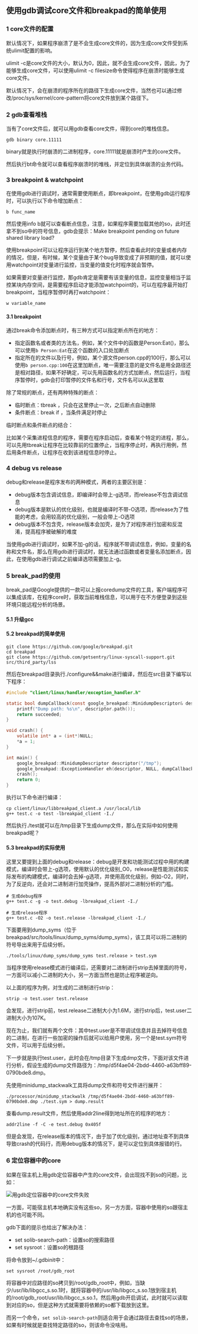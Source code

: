 ## 使用gdb调试core文件和breakpad的简单使用

### 1 core文件的配置

默认情况下，如果程序崩溃了是不会生成core文件的，因为生成core文件受到系统ulimit配置的影响。

ulimit -c是core文件的大小，默认为0，因此，就不会生成core文件，因此，为了能够生成core文件，可以使用ulimit -c filesize命令使得程序在崩溃时能够生成core文件。

默认情况下，会在崩溃的程序所在的路径下生成core文件，当然也可以通过修改/proc/sys/kernel/core-pattern将core文件放到某个路径下。

### 2 gdb查看堆栈

当有了core文件后，就可以用gdb查看core文件，得到core的堆栈信息。

``` shell
gdb binary core.11111
```

binary就是执行时崩溃的二进制程序，core.11111就是崩溃时产生的core文件。

然后执行bt命令就可以查看程序崩溃时的堆栈，并定位到具体崩溃的业务代码。

### 3 breakpoint & watchpoint

在使用gdb进行调试时，通常需要使用断点，即breakpoint，在使用gdb运行程序时，可以执行以下命令增加断点：

```
b func_name
```

然后使用info b就可以查看断点信息，注意，如果程序需要加载其他的so，此时还拿不到so中的符号信息，gdb会提示：Make breakpoint pending on future shared library load?

使用breakpoint可以让程序运行到某个地方暂停，然后查看此时的变量或者内存的情况，但是，有时候，某个变量由于某个bug导致变成了非预期的值，就可以使用watchpoint对变量进行监控，当变量的值变化时程序就会暂停。

如果需要对变量进行监控，那gdb肯定是需要有该变量的信息，监控变量相当于监控某块内存空间，是需要程序启动才能添加watchpoint的，可以在程序最开始打breakpoint，当程序暂停时再打watchpoint：

```
w variable_name
```

#### 3.1 breakpoint

通过break命令添加断点时，有三种方式可以指定断点所在的地方：

* 指定函数名或者类的方法名，例如，某个文件中的函数是Person:Eat()，那么可以使用`b Person:Eat`在这个函数的入口处加断点
* 指定所在的文件以及行号，例如，某个源文件person.cpp的100行，那么可以使用`b person.cpp:100`在这里加断点，唯一需要注意的是文件名是用全路径还是相对路径，如果不好确定，可以先用函数名的方式加断点，然后运行，当程序暂停时，gdb会打印暂停的文件名和行号，文件名可以从这里取

除了常规的断点，还有两种特殊的断点：

* 临时断点：tbreak <position>，只会在这里停止一次，之后断点自动删除
* 条件断点：break <position> if <condition>，当条件满足时停止

临时断点和条件断点的结合：

比如某个采集进程信息的程序，需要在程序启动后，查看某个特定的进程，那么，可以先用tbreak让程序在比较靠前的位置停止，当程序停止时，再执行用例，然后用条件断点，让程序在收到该进程信息时停止。

### 4 debug vs release

debug和release是程序发布的两种模式，两者的主要区别是：

* debug版本包含调试信息，即编译时会带上-g选项，而release不包含调试信息
* debug版本是默认的优化级别，也就是编译时不带-O选项，而release为了性能的考虑，会用较高的优化级别，一般会带上-O选项
* debug版本不包含壳，release版本会加壳，是为了对程序进行加密和反混淆，提高程序被破解的难度

当使用gdb进行调试时，如果不加-g的话，程序就不带调试信息，例如，变量的名称和文件名，那么在用gdb进行调试时，就无法通过函数或者变量名添加断点，因此，在使用gdb进行调试之前编译选项需要加上-g。

### 5 break_pad的使用

break_pad是Google提供的一款可以上报coredump文件的工具，客户端程序可以集成该库，在程序core时，获取当前堆栈信息，可以用于在不方便登录到这些环境只能远程分析的场景。

#### 5.1 升级gcc

#### 5.2 breakpad的简单使用

```
git clone https://github.com/google/breakpad.git
cd breakpad
git clone https://github.com/getsentry/linux-syscall-support.git src/third_party/lss
```

然后在breakpad目录执行./configure&&make进行编译，然后在src目录下编写以下程序：

``` C
#include "client/linux/handler/exception_handler.h"

static bool dumpCallback(const google_breakpad::MinidumpDescriptor& descriptor, void*context, bool succeeded) {
	printf("Dump path: %s\n", descriptor.path());
	return succeeded;
}

void crash() {
	volatile int* a = (int*)NULL;
	*a = 1;
}

int main() {
	google_breakpad::MinidumpDescriptor descriptor("/tmp");
	google_breakpad::ExceptionHandler eh(descriptor, NULL, dumpCallback, NULL, true, -1);
	crash();
	return 0;
}

```

执行以下命令进行编译：

``` shell
cp client/linux/libbreakpad_client.a /usr/local/lib
g++ test.c -o test -lbreakpad_client -I./
```

然后执行./test就可以在/tmp目录下生成dump文件，那么在实际中如何使用breakpad呢？

#### 5.3 breakpad的实际使用

这里又要提到上面的debug和release：debug是开发和功能测试过程中用的构建模式，编译时会带上-g选项，使用默认的优化级别_O0，release是性能测试和实际发布的构建模式，编译时会去掉-g选项，并使用高优化级别，例如-O2，同时，为了反逆向，还会对二进制进行加壳操作，提高外部对二进制分析的门槛。

``` shell
# 生成debug程序
g++ test.c -g -o test.debug -lbreakpad_client -I./

# 生成release程序
g++ test.c -O2 -o test.release -lbreakpad_client -I./
```

下面要用到dump_syms（位于breakpad/src/tools/linux/dump_syms/dump_syms），该工具可以将二进制的符号导出来用于后续分析。

``` shell
./tools/linux/dump_syms/dump_syms test.release > test.sym
```

当程序使用release模式进行编译后，还需要对二进制进行strip去掉里面的符号，一方面可以减小二进制的大小，另一方面当然也是防止程序被逆向。

以上面的程序为例，对生成的二进制进行strip：

``` shell
strip -o test.user test.release
```

会发现，进行strip前，test.release二进制大小为1.6M，进行strip后，test.user二进制大小为107K。

现在为止，我们就有两个文件：其中test.user是不带调试信息并且去掉符号信息的二进制，在进行一些加密的操作后就可以给用户使用，另一个是test.sym符号文件，可以用于后续分析。

下一步就是执行test.user，此时会在/tmp目录下生成dmp文件，下面对该文件进行分析，假设生成的dump文件路径为：/tmp/d5f4ae04-2bdd-4460-a63bff89-0790bde8.dmp。

先使用minidump_stackwalk工具将dump文件和符号文件进行展开：

``` shell
./processor/minidump_stackwalk /tmp/d5f4ae04-2bdd-4460-a63bff89-0790bde8.dmp ./test.sym > dump.result
```

查看dump.result文件，然后使用addr2line得到地址所在的程序的地方：

``` shell
addr2line -f -C -e test.debug 0x405f
```

但是会发现，在release版本的情况下，由于加了优化级别，通过地址查不到具体导致crash的代码行，而用debug版本的情况下，是可以定位到具体报错的行。

### 6 定位容器中的core

如果在宿主机上用gdb定位容器中产生的core文件，会出现找不到so的问题，比如：

![用gdb定位容器中的core文件失败](https://github.com/luofengmacheng/cloud_native/blob/master/security/pics/gdb_container_core_failed.jpg)

一方面，可能宿主机本地确实没有这些so，另一方方面，容器中使用的so跟宿主机的也可能不同。

gdb下面的提示也给出了解决办法：

* set solib-search-path：设置so的搜索路径
* set sysroot：设置so的根路径

将命令放到~/.gdbinit中：

```
set sysroot /root/gdb_root
```

将容器中对应路径的so拷贝到/root/gdb_root中，例如，当缺少/usr/lib/libgcc_s.so.1时，就将容器中的/usr/lib/libgcc_s.so.1放到宿主机的/root/gdb_root/usr/lib/libgcc_s.so.1，然后用gdb开启调试，此时就可以读取到对应的so，但是这种方式就需要将依赖的so都下载放到这里。

而另一个命令，`set solib-search-path`则适合用于会通过路径去查找so的场景，如果有时候就是查找特定路径的so，则该命令没啥用。
